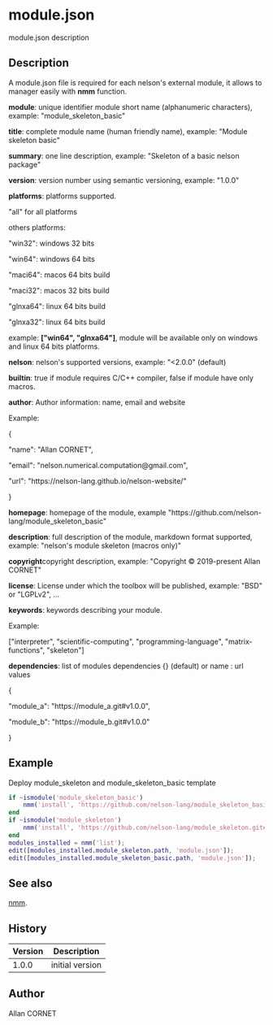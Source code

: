 # module.json

module.json description

## Description

  <p>A module.json file is required for each nelson's external module, it allows to manager easily with <b>nmm</b> function.</p>
  <p/>
  <p><b>module</b>: unique identifier module short name (alphanumeric characters), example: "module_skeleton_basic"</p>
  <p><b>title</b>: complete module name (human friendly name), example: "Module skeleton basic" </p>
  <p><b>summary</b>: one line description, example: "Skeleton of a basic nelson package" </p>
  <p><b>version</b>: version number using semantic versioning, example: "1.0.0" </p>
  <p><b>platforms</b>:  platforms supported.</p>
  <p>"all" for all platforms</p>
  <p>others platforms:</p>
  <p>"win32": windows 32 bits</p>
  <p>"win64": windows 64 bits</p>
  <p>"maci64": macos 64 bits build</p>
  <p>"maci32": macos 32 bits build</p>
  <p>"glnxa64": linux 64 bits build</p>
  <p>"glnxa32": linux 64 bits build</p>
  <p>example: <b>["win64", "glnxa64"]</b>, module will be available only on windows and linux 64 bits platforms.</p>
  <p><b>nelson</b>: nelson's supported versions, example: "&lt;2.0.0" (default)</p>
  <p><b>builtin</b>: true if module requires C/C++ compiler, false if module have only macros.</p>
  <p><b>author</b>: Author information: name, email and website</p>
  <p>Example:</p>
  <p>{</p>
  <p>"name": "Allan CORNET",</p>
  <p>"email": "nelson.numerical.computation@gmail.com",</p>
  <p>"url": "https://nelson-lang.github.io/nelson-website/"</p>
  <p>}</p>
  <p/>
  <p><b>homepage</b>: homepage of the module, example "https://github.com/nelson-lang/module_skeleton_basic" </p>
  <p><b>description</b>: full description of the module, markdown format supported, example: "nelson's module skeleton (macros only)" </p>
  <p><b>copyright</b>copyright description, example: "Copyright © 2019-present Allan CORNET" </p>
  <p><b>license</b>: License under which the toolbox will be published, example: "BSD" or "LGPLv2", ... </p>
  <p><b>keywords</b>: keywords describing your module.</p>
  <p>Example:</p>
  <p>["interpreter", "scientific-computing", "programming-language", "matrix-functions", "skeleton"]</p>
  <p/>
  <p><b>dependencies</b>: list of modules dependencies {} (default) or name : url values</p>
  <p>{</p>
  <p>"module_a": "https://module_a.git#v1.0.0",</p>
  <p>"module_b": "https://module_b.git#v1.0.0"</p>
  <p>}</p>

## Example

Deploy module_skeleton and module_skeleton_basic template

```matlab
if ~ismodule('module_skeleton_basic')
    nmm('install', 'https://github.com/nelson-lang/module_skeleton_basic.git#v1.0.0');
end
if ~ismodule('module_skeleton')
    nmm('install', 'https://github.com/nelson-lang/module_skeleton.git#v1.0.0');
end
modules_installed = nmm('list');
edit([modules_installed.module_skeleton.path, 'module.json']);
edit([modules_installed.module_skeleton_basic.path, 'module.json']);
```

## See also

[nmm](nmm.md).

## History

| Version | Description     |
| ------- | --------------- |
| 1.0.0   | initial version |

## Author

Allan CORNET

